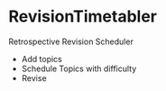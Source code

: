 # RevisionTimetabler

Retrospective Revision Scheduler
- Add topics
- Schedule Topics with difficulty
- Revise
